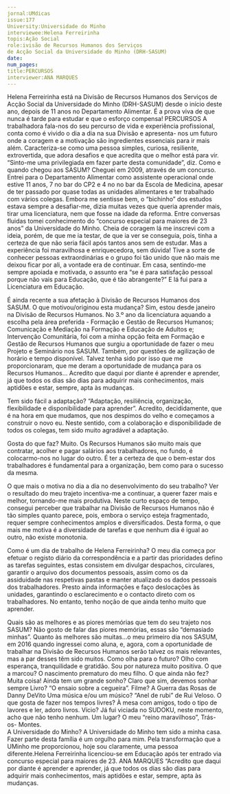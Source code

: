 ```yaml
---
jornal:UMdicas
issue:177
University:Universidade do Minho
interviewee:Helena Ferreirinha
topis:Ação Social
role:ivisão de Recursos Humanos dos Serviços 
de Acção Social da Universidade do Minho (DRH-SASUM)
date:
num_pages:
title:PERCURSOS
interviewer:ANA MARQUES
---
```

Helena Ferreirinha está na Divisão de Recursos Humanos dos Serviços 
de Acção Social da Universidade do Minho (DRH-SASUM) desde o início 
deste ano, depois de 11 anos no Departamento Alimentar. É a prova 
viva de que nunca é tarde para estudar e que o esforço compensa!
PERCURSOS
A trabalhadora fala-nos do seu percurso de 
vida e experiência profissional, conta como é 
vivido o dia a dia na sua Divisão e apresenta-
nos um futuro onde a coragem e a motivação 
são ingredientes essenciais para ir mais além.
Caracteriza-se como uma pessoa simples, 
curiosa, resiliente, extrovertida, que adora 
desafios e que acredita que o melhor está 
para vir. “Sinto-me uma privilegiada em 
fazer parte desta comunidade”, diz. 
Como e quando chegou aos SASUM?
Cheguei em 2009, através de um 
concurso. Entrei para o Departamento 
Alimentar como assistente operacional 
onde estive 11 anos, 7 no bar do CP2 e 4 no 
no bar da Escola de Medicina, apesar de 
ter passado por quase todas as unidades 
alimentares e ter trabalhado com vários 
colegas.
Embora me sentisse bem, o “bichinho” 
dos estudos estava sempre a desafiar-me, 
dizia muitas vezes que queria aprender 
mais, tirar uma licenciatura, nem 
que fosse na idade da reforma. Entre 
conversas fluidas tomei conhecimento 
do “concurso especial para maiores de 23 
anos” da Universidade do Minho. Cheia 
de coragem lá me inscrevi com a ideia, 
porém, de que me ia testar, de que ia 
ver se conseguia, pois, tinha a certeza 
de que não seria fácil após tantos anos 
sem de estudar. Mas a experiência foi 
maravilhosa e enriquecedora, sem 
dúvida! Tive a sorte de conhecer pessoas 
extraordinárias e o grupo foi tão unido 
que não mais me deixou ficar por ali, a 
vontade era de continuar.
Em casa, sentindo-me sempre apoiada 
e motivada, o assunto era “se é para 
satisfação pessoal porque não vais para 
Educação, que é tão abrangente?” E lá fui 
para a Licenciatura em Educação.
 
É ainda recente a sua afetação à Divisão 
de Recursos Humanos dos SASUM. O que 
motivou/originou esta mudança?
Sim, estou desde janeiro na Divisão de 
Recursos Humanos. 
No 3.º ano da licenciatura aquando a escolha pela área preferida - Formação 
e Gestão de Recursos Humanos; 
Comunicação e Mediação na Formação 
e Educação de Adultos e; Intervenção 
Comunitária, foi com a minha opção 
feita em Formação e Gestão de Recursos 
Humanos que surgiu a oportunidade 
de fazer o meu Projeto e Seminário 
nos SASUM. Também, por questões 
de agilização de horário e tempo 
disponível. Talvez tenha sido por isso 
que me proporcionaram, que me deram 
a oportunidade de mudança para os Recursos Humanos…
Acredito que daqui por diante é aprender 
e aprender, já que todos os dias são dias 
para adquirir mais conhecimentos, 
mais aptidões e estar, sempre, apta às 
mudanças.
 
Tem sido fácil a adaptação?
“Adaptação, resiliência, organização, 
flexibilidade e disponibilidade para 
aprender”.
 Acredito, decididamente, que é na hora 
em que mudamos, que nos despimos do 
velho e começamos a construir o novo 
eu. Neste sentido, com a colaboração e 
disponibilidade de todos os colegas, tem 
sido muito agradável a adaptação.
 
Gosta do que faz?
Muito.  Os Recursos Humanos são muito 
mais que contratar, acolher e pagar 
salários aos trabalhadores, no fundo, 
é colocarmo-nos no lugar do outro. É 
ter a certeza de que o bem-estar dos 
trabalhadores é fundamental para a 
organização, bem como para o sucesso 
da mesma. 
 
O que mais o motiva no dia a dia no 
desenvolvimento do seu trabalho?
Ver o resultado do meu trajeto incentiva-me a continuar, a querer 
fazer mais e melhor, tornando-me mais 
produtiva.
Neste curto espaço de tempo, consegui 
perceber que trabalhar na Divisão de 
Recursos Humanos não é tão simples 
quanto parece, pois, embora o serviço 
esteja fragmentado, requer sempre 
conhecimentos amplos e diversificados. 
Desta forma, o que mais me motiva é a 
diversidade de tarefas e que nenhum dia 
é igual ao outro, não existe monotonia.
 
Como é um dia de trabalho de Helena 
Ferreirinha?
O meu dia começa por efetuar o registo 
diário da correspondência e a partir das 
prioridades defino as tarefas seguintes, 
estas consistem em divulgar despachos, 
circulares, garantir o arquivo dos 
documentos pessoais, assim como os 
da assiduidade nas respetivas pastas e 
manter atualizado os dados pessoais dos 
trabalhadores.  Presto ainda informações e 
faço deslocações às unidades, garantindo 
o esclarecimento e o contacto direto com 
os trabalhadores. No entanto, tenho noção 
de que ainda tenho muito que aprender.
 
Quais são as melhores e as piores 
memórias que tem do seu trajeto nos 
SASUM?
Não gosto de falar das piores memórias, 
essas são “demasiado minhas”. Quanto 
às melhores são muitas…o meu primeiro 
dia nos SASUM, em 2016 quando ingressei 
como aluna, e, agora, com a oportunidade 
de trabalhar na Divisão de Recursos 
Humanos serão talvez os mais relevantes, 
mas a par desses têm sido muitos.
Como olha para o futuro? 
Olho com esperança, tranquilidade e 
gratidão. Sou por natureza muito positiva. 
O que a marcou?
O nascimento prematuro do meu filho.
O que ainda não fez?
Muita coisa!
Ainda tem um grande sonho?
Claro que sim, devemos sonhar sempre
Livro?
“O ensaio sobre a cegueira”.
Filme?
A Guerra das Rosas de Danny DeVito
Uma música e/ou um músico?
“Anel de rubi” de Rui Veloso.
O que gosta de fazer nos tempos livres?
À mesa com amigos, todo o tipo de 
lavores e ler, adoro livros.
Vício?
Já fui viciada no SUDOKU, neste 
momento, acho que não tenho nenhum.
Um lugar?
O meu “reino maravilhoso”, Trás-os-
Montes.  
A Universidade do Minho?
A Universidade do Minho tem sido a 
minha casa. Fazer parte desta família é 
um orgulho para mim. 
Pela transformação que a UMinho me 
proporcionou, hoje sou claramente, uma 
pessoa diferente.Helena Ferreirinha licenciou-se em Educação após ter entrado via concurso especial para maiores de 23.
ANA MARQUES
“Acredito que daqui 
por diante é aprender e 
aprender, já que todos os 
dias são dias para adquirir 
mais conhecimentos, mais 
aptidões e estar, sempre, 
apta às mudanças.
